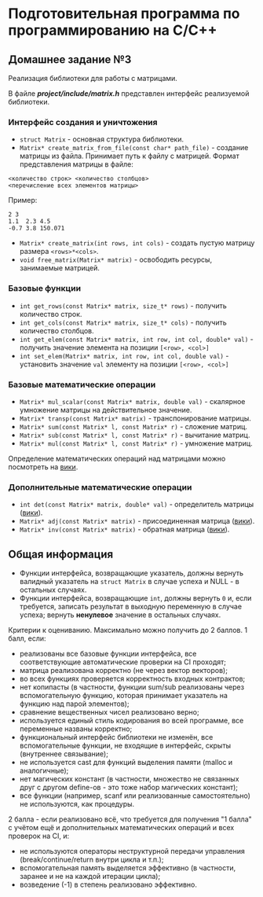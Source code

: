# Подготовительная программа по программированию на С/С++

## Домашнее задание №3
Реализация библиотеки для работы с матрицами.

В файле **_project/include/matrix.h_** представлен интерфейс реализуемой библиотеки.

### Интерфейс создания и уничтожения

* `struct Matrix` - основная структура библиотеки.
* `Matrix* create_matrix_from_file(const char* path_file)` - создание матрицы из файла. Принимает путь к файлу с матрицей.
Формат представления матрицы в файле:
```
<количество строк> <количество столбцов>
<перечисление всех элементов матрицы>
```
Пример:
```
2 3
1.1  2.3 4.5
-0.7 3.8 150.071
```

* `Matrix* create_matrix(int rows, int cols)` - создать пустую матрицу размера `<rows>*<cols>`.
* `void free_matrix(Matrix* matrix)` - освободить ресурсы, занимаемые матрицей.

### Базовые функции

* `int get_rows(const Matrix* matrix, size_t* rows)` - получить количество строк.
* `int get_cols(const Matrix* matrix, size_t* cols)` - получить количество столбцов.
* `int get_elem(const Matrix* matrix, int row, int col, double* val)` - получить значение элемента на позиции `[<row>, <col>]`
* `int set_elem(Matrix* matrix, int row, int col, double val)` - установить значение `val` элементу на позиции `[<row>, <col>]`

### Базовые математические операции

* `Matrix* mul_scalar(const Matrix* matrix, double val)` - скалярное умножение матрицы на действительное значение.
* `Matrix* transp(const Matrix* matrix)` - транспонирование матрицы.
* `Matrix* sum(const Matrix* l, const Matrix* r)` - сложение матриц.
* `Matrix* sub(const Matrix* l, const Matrix* r)` - вычитание матриц.
* `Matrix* mul(const Matrix* l, const Matrix* r)` - умножение матриц.

Определение математических операций над матрицами можно посмотреть на [вики](https://ru.wikipedia.org/wiki/%D0%9C%D0%B0%D1%82%D1%80%D0%B8%D1%86%D0%B0_(%D0%BC%D0%B0%D1%82%D0%B5%D0%BC%D0%B0%D1%82%D0%B8%D0%BA%D0%B0)).

### Дополнительные математические операции

* `int det(const Matrix* matrix, double* val)` - определитель матрицы ([вики](https://ru.wikipedia.org/wiki/%D0%9E%D0%BF%D1%80%D0%B5%D0%B4%D0%B5%D0%BB%D0%B8%D1%82%D0%B5%D0%BB%D1%8C)).
* `Matrix* adj(const Matrix* matrix)` - присоединенная матрица ([вики](https://ru.wikipedia.org/wiki/%D0%A1%D0%BE%D1%8E%D0%B7%D0%BD%D0%B0%D1%8F_%D0%BC%D0%B0%D1%82%D1%80%D0%B8%D1%86%D0%B0)).
* `Matrix* inv(const Matrix* matrix)` - обратная матрица ([вики](https://ru.wikipedia.org/wiki/%D0%9E%D0%B1%D1%80%D0%B0%D1%82%D0%BD%D0%B0%D1%8F_%D0%BC%D0%B0%D1%82%D1%80%D0%B8%D1%86%D0%B0)).

## Общая информация

* Функции интерфейса, возвращающие указатель, должны вернуть валидный указатель на `struct Matrix` в случае успеха и NULL -
в остальных случаях.
* Функции интерфейса, возвращающие `int`, должны вернуть `0` и, если требуется, записать результат в выходную переменную 
в случае успеха; вернуть **ненулевое** значение в остальных случаях.

Критерии к оцениванию.
Максимально можно получить до 2 баллов.
1 балл, если:
- реализованы все базовые функции интерфейса, все соответствующие автоматические проверки на CI проходят;
- матрица реализована корректно (не через вектор векторов);
- во всех функциях проверяется корректность входных контрактов;
- нет копипасты (в частности, функции sum/sub реализованы через вспомогательную функцию, которая принимает указатель на функцию над парой элементов);
- сравнение вещественных чисел реализовано верно;
- используется единый стиль кодирования во всей программе, все переменные названы корректно;
- функциональный интерфейс библиотеки не изменён, все вспомогательные функции, не входящие в интерфейс, скрыты (внутреннее связывание);
- не используется cast для функций выделения памяти (malloc и аналогичные);
- нет магических констант (в частности, множество не связанных друг с другом define-ов - это тоже набор магических констант);
- все функции (например, scanf или реализованные самостоятельно) не используются, как процедуры.

2 балла - если реализовано всё, что требуется для получения "1 балла" с учётом ещё и дополнительных математических операций и всех проверок на CI, и:
- не используются операторы неструктурной передачи управления (break/continue/return внутри цикла и т.п.);
- вспомогательная память выделяется эффективно (в частности, заранее и не на каждой итерации цикла);
- возведение (-1) в степень реализовано эффективно.
